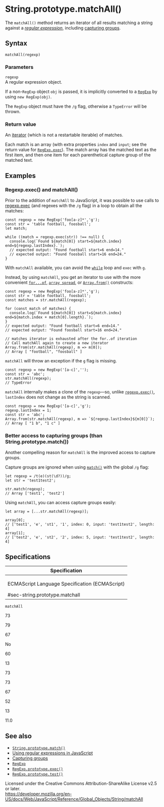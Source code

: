 String.prototype.matchAll()
===========================

The `matchAll()` method returns an iterator of all results matching a string against a *[regular expression](https://developer.mozilla.org/en-US/docs/Web/JavaScript/Guide/Regular_Expressions)*, including [capturing groups](https://developer.mozilla.org/en-US/docs/Web/JavaScript/Guide/Regular_Expressions/Groups_and_Ranges).

Syntax
------

    matchAll(regexp)

### Parameters

`regexp`  
A regular expression object.

If a non-`RegExp` object `obj` is passed, it is implicitly converted to a [`RegExp`](../regexp) by using `new RegExp(obj)`.

The `RegExp` object must have the `/g` flag, otherwise a `TypeError` will be thrown.

### Return value

An [iterator](https://developer.mozilla.org/en-US/docs/Web/JavaScript/Guide/Iterators_and_Generators) (which is not a restartable iterable) of matches.

Each match is an array (with extra properties `index` and `input`; see the return value for [`RegExp.exec`](../regexp/exec)). The match array has the matched text as the first item, and then one item for each parenthetical capture group of the matched text.

Examples
--------

### Regexp.exec() and matchAll()

Prior to the addition of `matchAll` to JavaScript, it was possible to use calls to [regexp.exec](../regexp/exec) (and regexes with the `/g` flag) in a loop to obtain all the matches:

    const regexp = new RegExp('foo[a-z]*','g');
    const str = 'table football, foosball';
    let match;

    while ((match = regexp.exec(str)) !== null) {
      console.log(`Found ${match[0]} start=${match.index} end=${regexp.lastIndex}.`);
      // expected output: "Found football start=6 end=14."
      // expected output: "Found foosball start=16 end=24."
    }

With `matchAll` available, you can avoid the [`while`](../../statements/while) loop and `exec` with `g`.

Instead, by using `matchAll`, you get an iterator to use with the more convenient [`for...of`](../../statements/for...of), [`array spread`](../../operators/spread_syntax), or [`Array.from()`](../array/from) constructs:

    const regexp = new RegExp('foo[a-z]*','g');
    const str = 'table football, foosball';
    const matches = str.matchAll(regexp);

    for (const match of matches) {
      console.log(`Found ${match[0]} start=${match.index} end=${match.index + match[0].length}.`);
    }
    // expected output: "Found football start=6 end=14."
    // expected output: "Found foosball start=16 end=24."

    // matches iterator is exhausted after the for..of iteration
    // Call matchAll again to create a new iterator
    Array.from(str.matchAll(regexp), m => m[0]);
    // Array [ "football", "foosball" ]

`matchAll` will throw an exception if the `g` flag is missing.

    const regexp = new RegExp('[a-c]','');
    const str = 'abc';
    str.matchAll(regexp);
    // TypeError

`matchAll` internally makes a clone of the `regexp`—so, unlike [`regexp.exec()`](../regexp/exec), `lastIndex` does not change as the string is scanned.

    const regexp = new RegExp('[a-c]','g');
    regexp.lastIndex = 1;
    const str = 'abc';
    Array.from(str.matchAll(regexp), m => `${regexp.lastIndex}${m[0]}`);
    // Array [ "1 b", "1 c" ]

### Better access to capturing groups (than String.prototype.match())

Another compelling reason for `matchAll` is the improved access to capture groups.

Capture groups are ignored when using [`match()`](match) with the global `/g` flag:

    let regexp = /t(e)(st(\d?))/g;
    let str = 'test1test2';

    str.match(regexp);
    // Array ['test1', 'test2']

Using `matchAll`, you can access capture groups easily:

    let array = [...str.matchAll(regexp)];

    array[0];
    // ['test1', 'e', 'st1', '1', index: 0, input: 'test1test2', length: 4]
    array[1];
    // ['test2', 'e', 'st2', '2', index: 5, input: 'test1test2', length: 4]

Specifications
--------------

<table><colgroup><col style="width: 100%" /></colgroup><thead><tr class="header"><th>Specification</th></tr></thead><tbody><tr class="odd"><td><p>ECMAScript Language Specification (ECMAScript)<br />
</p><span class="small">#sec-string.prototype.matchall</span></td></tr></tbody></table>

`matchAll`

73

79

67

No

60

13

73

73

67

52

13

11.0

See also
--------

-   [`String.prototype.match()`](match)
-   [Using regular expressions in JavaScript](https://developer.mozilla.org/en-US/docs/Web/JavaScript/Guide/Regular_Expressions)
-   [Capturing groups](https://developer.mozilla.org/en-US/docs/Web/JavaScript/Guide/Regular_Expressions/Groups_and_Ranges)
-   [`RegExp`](../regexp)
-   [`RegExp.prototype.exec()`](../regexp/exec)
-   [`RegExp.prototype.test()`](../regexp/test)

Licensed under the Creative Commons Attribution-ShareAlike License v2.5 or later.  
<a href="https://developer.mozilla.org/en-US/docs/Web/JavaScript/Reference/Global_Objects/String/matchAll" class="_attribution-link">https://developer.mozilla.org/en-US/docs/Web/JavaScript/Reference/Global_Objects/String/matchAll</a>
